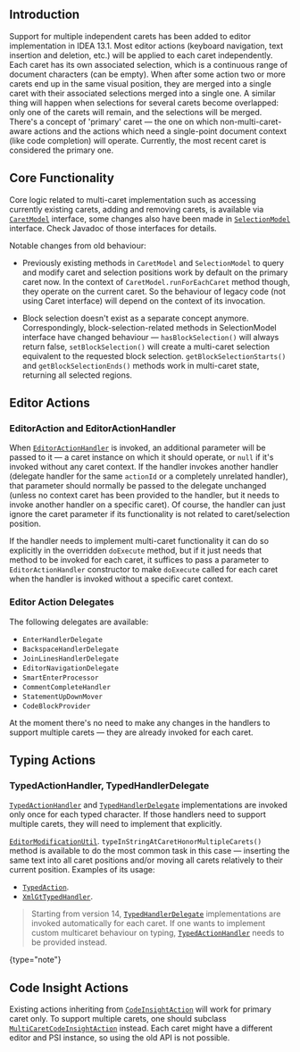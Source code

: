 [//]: # (title: Multiple Carets)

<!-- Copyright 2000-2022 JetBrains s.r.o. and other contributors. Use of this source code is governed by the Apache 2.0 license that can be found in the LICENSE file. -->

## Introduction

Support for multiple independent carets has been added to editor implementation in IDEA 13.1.
Most editor actions (keyboard navigation, text insertion and deletion, etc.) will be applied to each caret independently.
Each caret has its own associated selection, which is a continuous range of document characters (can be empty).
When after some action two or more carets end up in the same visual position, they are merged into a single caret with their associated selections merged into a single one.
A similar thing will happen when selections for several carets become overlapped: only one of the carets will remain, and the selections will be merged.
There's a concept of 'primary' caret — the one on which non-multi-caret-aware actions and the actions which need a single-point document context (like code completion) will operate.
Currently, the most recent caret is considered the primary one.

## Core Functionality

Core logic related to multi-caret implementation such as accessing currently existing carets, adding and removing carets, is available via [`CaretModel`](upsource:///platform/editor-ui-api/src/com/intellij/openapi/editor/CaretModel.java) interface, some changes also have been made in [`SelectionModel`](upsource:///platform/editor-ui-api/src/com/intellij/openapi/editor/SelectionModel.java) interface.
Check Javadoc of those interfaces for details.

Notable changes from old behaviour:

* Previously existing methods in `CaretModel` and `SelectionModel` to query and modify caret and selection positions work by default on the primary caret now.
  In the context of `CaretModel.runForEachCaret` method though, they operate on the current caret.
  So the behaviour of legacy code (not using Caret interface) will depend on the context of its invocation.

* Block selection doesn't exist as a separate concept anymore.
  Correspondingly, block-selection-related methods in SelectionModel interface have changed behaviour — `hasBlockSelection()` will always return false, `setBlockSelection()` will create a multi-caret selection equivalent to the requested block selection.
  `getBlockSelectionStarts()` and `getBlockSelectionEnds()` methods work in multi-caret state, returning all selected regions.

## Editor Actions

### EditorAction and EditorActionHandler

When [`EditorActionHandler`](upsource:///platform/platform-api/src/com/intellij/openapi/editor/actionSystem/EditorActionHandler.java) is invoked, an additional parameter will be passed to it — a caret instance on which it should operate, or `null` if it's invoked without any caret context.
If the handler invokes another handler (delegate handler for the same `actionId` or a completely unrelated handler), that parameter should normally be passed to the delegate unchanged (unless no context caret has been provided to the handler, but it needs to invoke another handler on a specific caret).
Of course, the handler can just ignore the caret parameter if its functionality is not related to caret/selection position.

If the handler needs to implement multi-caret functionality it can do so explicitly in the overridden `doExecute` method, but if it just needs that method to be invoked for each caret, it suffices to pass a parameter to `EditorActionHandler` constructor to make `doExecute` called for each caret when the handler is invoked without a specific caret context.

### Editor Action Delegates

The following delegates are available:

* `EnterHandlerDelegate`
* `BackspaceHandlerDelegate`
* `JoinLinesHandlerDelegate`
* `EditorNavigationDelegate`
* `SmartEnterProcessor`
* `CommentCompleteHandler`
* `StatementUpDownMover`
* `CodeBlockProvider`

At the moment there's no need to make any changes in the handlers to support multiple carets — they are already invoked for each caret.

## Typing Actions

### TypedActionHandler, TypedHandlerDelegate

[`TypedActionHandler`](upsource:///platform/platform-api/src/com/intellij/openapi/editor/actionSystem/TypedActionHandler.java) and [`TypedHandlerDelegate`](upsource:///platform/lang-api/src/com/intellij/codeInsight/editorActions/TypedHandlerDelegate.java) implementations are invoked only once for each typed character.
If those handlers need to support multiple carets, they will need to implement that explicitly.

[`EditorModificationUtil`](upsource:///platform/platform-api/src/com/intellij/openapi/editor/EditorModificationUtil.java).
`typeInStringAtCaretHonorMultipleCarets()` method is available to do the most common task in this case — inserting the same text into all caret positions and/or moving all carets relatively to their current position.
Examples of its usage:

* [`TypedAction`](upsource:///platform/platform-api/src/com/intellij/openapi/editor/actionSystem/TypedAction.java).
* [`XmlGtTypedHandler`](upsource:///xml/impl/src/com/intellij/codeInsight/editorActions/XmlGtTypedHandler.java).

 >  Starting from version 14, [`TypedHandlerDelegate`](upsource:///platform/lang-api/src/com/intellij/codeInsight/editorActions/TypedHandlerDelegate.java) implementations are invoked automatically for each caret.
> If one wants to implement custom multicaret behaviour on typing, [`TypedActionHandler`](upsource:///platform/platform-api/src/com/intellij/openapi/editor/actionSystem/TypedActionHandler.java) needs to be provided instead.
 >
 {type="note"}

## Code Insight Actions

Existing actions inheriting from [`CodeInsightAction`](upsource:///platform/lang-api/src/com/intellij/codeInsight/actions/CodeInsightAction.java) will work for primary caret only.
To support multiple carets, one should subclass [`MultiCaretCodeInsightAction`](upsource:///platform/lang-impl/src/com/intellij/codeInsight/actions/MultiCaretCodeInsightAction.java) instead. 
Each caret might have a different editor and PSI instance, so using the old API is not possible.